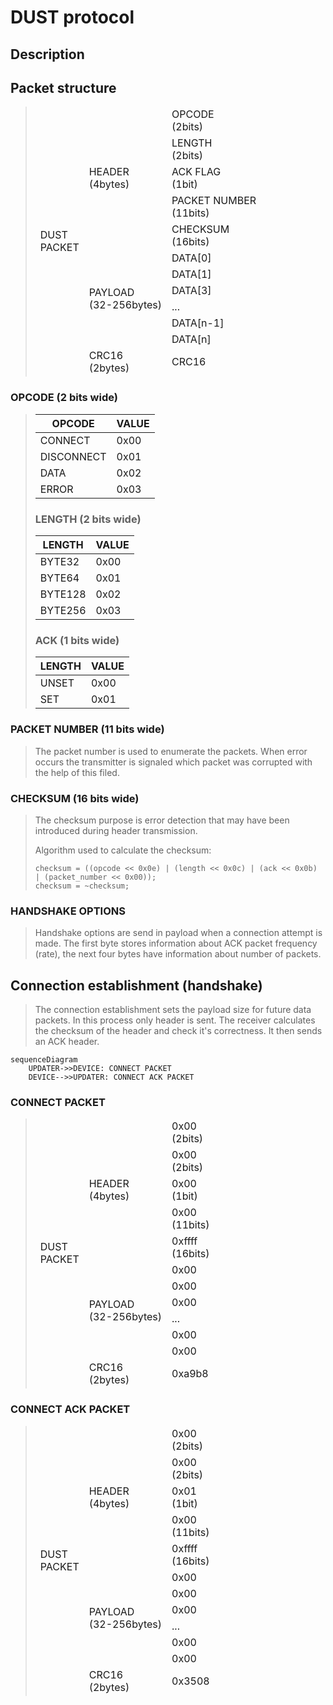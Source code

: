 # DUST protocol

## Description

## Packet structure

> <table class="tg"><thead>
>   <tr>
>     <td class="tg-uzvj" rowspan="12">DUST<br>PACKET</td>
>     <td class="tg-uzvj" rowspan="5">HEADER<br>(4bytes)</td>
>     <td class="tg-7btt">OPCODE<br>(2bits)</td>
>   </tr>
>   <tr>
>     <td class="tg-7btt">LENGTH<br>(2bits)</td>
>   </tr>
>   <tr>
>     <td class="tg-7btt">ACK FLAG<br>(1bit)</td>
>   </tr>
>   <tr>
>     <td class="tg-7btt">PACKET NUMBER<br>(11bits)</td>
>   </tr>
>   <tr>
>     <td class="tg-7btt">CHECKSUM<br>(16bits)</td>
>   </tr>
>   <tr>
>     <td class="tg-uzvj" rowspan="6">PAYLOAD<br>(32-256bytes)</td>
>     <td class="tg-uzvj">DATA[0]</td>
>   </tr>
>   <tr>
>     <td class="tg-uzvj">DATA[1]</td>
>   </tr>
>   <tr>
>     <td class="tg-uzvj">DATA[3]</td>
>   </tr>
>   <tr>
>     <td class="tg-uzvj">...</td>
>   </tr>
>   <tr>
>     <td class="tg-uzvj">DATA[n-1]</td>
>   </tr>
>   <tr>
>     <td class="tg-uzvj">DATA[n]</td>
>   </tr>
>   <tr>
>     <td class="tg-uzvj">CRC16<br>(2bytes)</td>
>     <td class="tg-uzvj">CRC16<br></td>
>   </tr></thead></table>

### OPCODE (2 bits wide)

> | OPCODE     | VALUE |
> |------------|-------|
> | CONNECT    | 0x00  |
> | DISCONNECT | 0x01  |
> | DATA       | 0x02  |
> | ERROR      | 0x03  |
>
> ### LENGTH (2 bits wide)
>
> | LENGTH     | VALUE |
> |------------|-------|
> | BYTE32     | 0x00  |
> | BYTE64     | 0x01  |
> | BYTE128    | 0x02  |
> | BYTE256    | 0x03  |
>
> ### ACK (1 bits wide)
>
> | LENGTH     | VALUE |
> |------------|-------|
> | UNSET      | 0x00  |
> | SET        | 0x01  |

### PACKET NUMBER (11 bits wide)

> The packet number is used to enumerate the packets. When error occurs the transmitter is signaled which
> packet was corrupted with the help of this filed.

### CHECKSUM (16 bits wide)

> The checksum purpose is error detection that may have been introduced during header transmission.
>
> Algorithm used to calculate the checksum:
>
> ``` code
> checksum = ((opcode << 0x0e) | (length << 0x0c) | (ack << 0x0b) | (packet_number << 0x00));
> checksum = ~checksum;
> ```

### HANDSHAKE OPTIONS

> Handshake options are send in payload when a connection attempt is made.
> The first byte stores information about ACK packet frequency (rate), the next four bytes have information about number of packets.

## Connection establishment (handshake)

> The connection establishment sets the payload size for future data packets. In this process only header is sent.
> The receiver calculates the checksum of the header and check it's correctness. It then sends an ACK header.

```mermaid
sequenceDiagram
    UPDATER->>DEVICE: CONNECT PACKET
    DEVICE-->>UPDATER: CONNECT ACK PACKET
```

### CONNECT PACKET

> <table class="tg"><thead>
>   <tr>
>     <td class="tg-uzvj" rowspan="12">DUST<br>PACKET</td>
>     <td class="tg-uzvj" rowspan="5">HEADER<br>(4bytes)</td>
>     <td class="tg-7btt">0x00<br>(2bits)</td>
>   </tr>
>   <tr>
>     <td class="tg-7btt">0x00<br>(2bits)</td>
>   </tr>
>   <tr>
>     <td class="tg-7btt">0x00<br>(1bit)</td>
>   </tr>
>   <tr>
>     <td class="tg-7btt">0x00<br>(11bits)</td>
>   </tr>
>   <tr>
>     <td class="tg-7btt">0xffff<br>(16bits)</td>
>   </tr>
>   <tr>
>     <td class="tg-uzvj" rowspan="6">PAYLOAD<br>(32-256bytes)</td>
>     <td class="tg-uzvj">0x00</td>
>   </tr>
>   <tr>
>     <td class="tg-uzvj">0x00</td>
>   </tr>
>   <tr>
>     <td class="tg-uzvj">0x00</td>
>   </tr>
>   <tr>
>     <td class="tg-uzvj">...</td>
>   </tr>
>   <tr>
>     <td class="tg-uzvj">0x00</td>
>   </tr>
>   <tr>
>     <td class="tg-uzvj">0x00</td>
>   </tr>
>   <tr>
>     <td class="tg-uzvj">CRC16<br>(2bytes)</td>
>     <td class="tg-uzvj">0xa9b8<br></td>
>   </tr></thead>
> </table>

### CONNECT ACK PACKET

> <table class="tg"><thead>
>   <tr>
>     <td class="tg-uzvj" rowspan="12">DUST<br>PACKET</td>
>     <td class="tg-uzvj" rowspan="5">HEADER<br>(4bytes)</td>
>     <td class="tg-7btt">0x00<br>(2bits)</td>
>   </tr>
>   <tr>
>     <td class="tg-7btt">0x00<br>(2bits)</td>
>   </tr>
>   <tr>
>     <td class="tg-7btt">0x01<br>(1bit)</td>
>   </tr>
>   <tr>
>     <td class="tg-7btt">0x00<br>(11bits)</td>
>   </tr>
>   <tr>
>     <td class="tg-7btt">0xffff<br>(16bits)</td>
>   </tr>
>   <tr>
>     <td class="tg-uzvj" rowspan="6">PAYLOAD<br>(32-256bytes)</td>
>     <td class="tg-uzvj">0x00</td>
>   </tr>
>   <tr>
>     <td class="tg-uzvj">0x00</td>
>   </tr>
>   <tr>
>     <td class="tg-uzvj">0x00</td>
>   </tr>
>   <tr>
>     <td class="tg-uzvj">...</td>
>   </tr>
>   <tr>
>     <td class="tg-uzvj">0x00</td>
>   </tr>
>   <tr>
>     <td class="tg-uzvj">0x00</td>
>   </tr>
>   <tr>
>     <td class="tg-uzvj">CRC16<br>(2bytes)</td>
>     <td class="tg-uzvj">0x3508<br></td>
>   </tr></thead>
> </table>